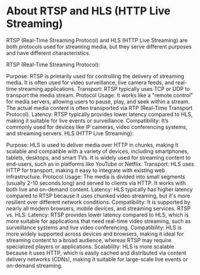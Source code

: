 # About RTSP and HLS (HTTP Live Streaming)

RTSP (Real-Time Streaming Protocol) and HLS (HTTP Live Streaming) are both protocols used for streaming media, but they serve different purposes and have different characteristics.

RTSP (Real-Time Streaming Protocol):

Purpose: RTSP is primarily used for controlling the delivery of streaming media. It is often used for video surveillance, live camera feeds, and real-time streaming applications.
Transport: RTSP typically uses TCP or UDP to transport the media stream.
Protocol Usage: It works like a "remote control" for media servers, allowing users to pause, play, and seek within a stream. The actual media content is often transported via RTP (Real-Time Transport Protocol).
Latency: RTSP typically provides lower latency compared to HLS, making it suitable for live events or surveillance.
Compatibility: It’s commonly used for devices like IP cameras, video conferencing systems, and streaming servers.
HLS (HTTP Live Streaming):

Purpose: HLS is used to deliver media over HTTP in chunks, making it scalable and compatible with a variety of devices, including smartphones, tablets, desktops, and smart TVs. It is widely used for streaming content to end-users, such as in platforms like YouTube or Netflix.
Transport: HLS uses HTTP for transport, making it easy to integrate with existing web infrastructure.
Protocol Usage: The media is divided into small segments (usually 2-10 seconds long) and served to clients via HTTP. It works with both live and on-demand content.
Latency: HLS typically has higher latency compared to RTSP because it uses chunked video streaming, but it's more resilient over different network conditions.
Compatibility: It is supported by nearly all modern browsers, mobile devices, and streaming services.
RTSP vs. HLS:
Latency: RTSP provides lower latency compared to HLS, which is more suitable for applications that need real-time video streaming, such as surveillance systems and live video conferencing.
Compatibility: HLS is more widely supported across devices and browsers, making it ideal for streaming content to a broad audience, whereas RTSP may require specialized players or applications.
Scalability: HLS is more scalable because it uses HTTP, which is easily cached and distributed via content delivery networks (CDNs), making it suitable for large-scale live events or on-demand streaming.
